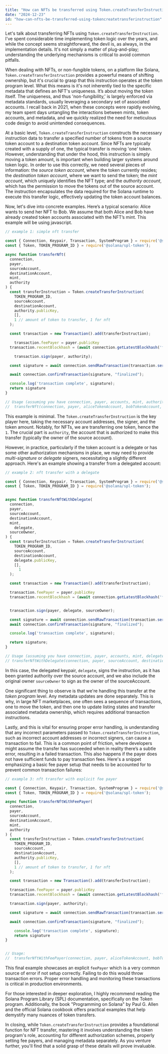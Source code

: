 ```yaml
---
title: "How can NFTs be transferred using Token.createTransferInstruction?"
date: "2024-12-23"
id: "how-can-nfts-be-transferred-using-tokencreatetransferinstruction"
---
```


Let's talk about transferring NFTs using `Token.createTransferInstruction`. I've spent considerable time implementing token logic over the years, and while the concept seems straightforward, the devil is, as always, in the implementation details. It's not simply a matter of plug-and-play; understanding the underlying mechanisms is critical to avoid common pitfalls.

When dealing with NFTs, or non-fungible tokens, on a platform like Solana, `Token.createTransferInstruction` provides a powerful means of shifting ownership, but it's crucial to grasp that this instruction operates at the token program level. What this means is it's not inherently tied to the specific metadata that defines an NFT's uniqueness. It’s about moving the token itself. The uniqueness, and thus 'non-fungibility,' is largely enforced via metadata standards, usually leveraging a secondary set of associated accounts. I recall back in 2021, when these concepts were rapidly evolving, my team spent days untangling the interactions between mints, token accounts, and metadata, and we quickly realized the need for meticulous code design to avoid unintended consequences.

At a basic level, `Token.createTransferInstruction` constructs the necessary instruction data to transfer a specified number of tokens from a source token account to a destination token account. Since NFTs are typically created with a supply of one, the typical transfer is moving 'one' token. However, understanding that under the hood, this instruction is simply moving a token amount, is important when building larger systems around token logic. In order to use this correctly, we need several pieces of information: the *source token account*, where the token currently resides; the *destination token account*, where we want to send the token; the *mint account*, which uniquely identifies the NFT type; and the *authority account*, which has the permission to move the tokens out of the source account. The instruction encapsulates the data required for the Solana runtime to execute this transfer logic, effectively updating the token account balances.

Now, let's dive into concrete examples. Here’s a typical scenario: Alice wants to send her NFT to Bob. We assume that both Alice and Bob have already created token accounts associated with the NFT’s mint. This example will be using javascript.

```javascript
// example 1: simple nft transfer

const { Connection, Keypair, Transaction, SystemProgram } = require('@solana/web3.js');
const { Token, TOKEN_PROGRAM_ID } = require('@solana/spl-token');

async function transferNft(
  connection,
  payer,
  sourceAccount,
  destinationAccount,
  mint,
  authority
) {
  const transferInstruction = Token.createTransferInstruction(
    TOKEN_PROGRAM_ID,
    sourceAccount,
    destinationAccount,
    authority.publicKey,
    [],
    1 // amount of token to transfer, 1 for nft
  );

  const transaction = new Transaction().add(transferInstruction);

    transaction.feePayer = payer.publicKey
  transaction.recentBlockhash = (await connection.getLatestBlockhash('finalized')).blockhash;

    transaction.sign(payer, authority);

  const signature = await connection.sendRawTransaction(transaction.serialize());

  await connection.confirmTransaction(signature, "finalized");

  console.log('transaction complete', signature);
  return signature
}

// Usage (assuming you have connection, payer, accounts, mint, authority):
//  transferNft(connection, payer, aliceTokenAccount, bobTokenAccount, nftMint, aliceKeypair)

```

This example is minimal. The `Token.createTransferInstruction` is the key player here, taking the necessary account addresses, the signer, and the token amount. Notably, for NFTs, we are transferring one token, hence the `1`. The crucial part is `authority`, the account that is authorized to make this transfer (typically the owner of the source account).

However, in practice, particularly if the token account is a delegate or has some other authorization mechanisms in place, we may need to provide *multi-signature* or *delegate* signers, necessitating a slightly different approach. Here's an example showing a transfer from a delegated account:

```javascript
// example 2: nft transfer with a delegate

const { Connection, Keypair, Transaction, SystemProgram } = require('@solana/web3.js');
const { Token, TOKEN_PROGRAM_ID } = require('@solana/spl-token');


async function transferNftWithDelegate(
  connection,
  payer,
  sourceAccount,
  destinationAccount,
  mint,
    delegate,
  sourceOwner,
) {
  const transferInstruction = Token.createTransferInstruction(
    TOKEN_PROGRAM_ID,
    sourceAccount,
    destinationAccount,
    delegate.publicKey,
    [],
      1
  );

  const transaction = new Transaction().add(transferInstruction);

  transaction.feePayer = payer.publicKey
  transaction.recentBlockhash = (await connection.getLatestBlockhash('finalized')).blockhash;


  transaction.sign(payer, delegate, sourceOwner);

  const signature = await connection.sendRawTransaction(transaction.serialize());
  await connection.confirmTransaction(signature, "finalized");

  console.log('transaction complete', signature);

  return signature;
}

// Usage (assuming you have connection, payer, accounts, mint, delegate, sourceOwner):
// transferNftWithDelegate(connection, payer, sourceAccount, destinationAccount, nftMint, delegateKeypair, sourceOwnerKeypair)

```
In this case, the delegated keypair, `delegate`, signs the instruction, as it has been granted authority over the source account, and we also include the original owner `sourceOwner` to sign as the owner of the sourceAccount.

One significant thing to observe is that we're handling this transfer at the *token program* level. Any metadata updates are done separately. This is why, in large NFT marketplaces, one often sees a sequence of transactions, one to move the token, and then one to update listing states and transfer associated metadata ownership, which requires additional transaction instructions.

Lastly, and this is vital for ensuring proper error handling, is understanding that any incorrect parameters passed to `Token.createTransferInstruction`, such as incorrect account addresses or incorrect signers, can cause a transaction to fail. This is a common point of friction, where developers might assume the transfer has succeeded when in reality there’s a subtle error, resulting in a failed transaction. This also happens if the payer does not have sufficient funds to pay transaction fees. Here's a snippet emphasizing a basic fee payer setup that needs to be accounted for to prevent common transaction failures:
```javascript
// example 3: nft transfer with explicit fee payer

const { Connection, Keypair, Transaction, SystemProgram } = require('@solana/web3.js');
const { Token, TOKEN_PROGRAM_ID } = require('@solana/spl-token');

async function transferNftWithFeePayer(
  connection,
  payer,
  sourceAccount,
  destinationAccount,
  mint,
  authority
) {
  const transferInstruction = Token.createTransferInstruction(
    TOKEN_PROGRAM_ID,
    sourceAccount,
    destinationAccount,
    authority.publicKey,
    [],
    1 // amount of token to transfer, 1 for nft
  );

  const transaction = new Transaction().add(transferInstruction);

  transaction.feePayer = payer.publicKey
  transaction.recentBlockhash = (await connection.getLatestBlockhash('finalized')).blockhash;

  transaction.sign(payer, authority);

  const signature = await connection.sendRawTransaction(transaction.serialize());

  await connection.confirmTransaction(signature, "finalized");

    console.log('transaction complete', signature);
    return signature
}


// Usage:
//  transferNftWithFeePayer(connection, payer, aliceTokenAccount, bobTokenAccount, nftMint, aliceKeypair)

```

This final example showcases an explicit `feePayer` which is a very common source of error if not setup correctly. Failing to do this would throw transaction errors. Proper error handling and monitoring these transactions is critical in production environments.

For those interested in deeper exploration, I highly recommend reading the Solana Program Library (SPL) documentation, specifically on the Token program. Additionally, the book "Programming on Solana" by Paul G. Allen and the official Solana cookbook offers practical examples that help demystify many nuances of token transfers.

In closing, while `Token.createTransferInstruction` provides a foundational function for NFT transfer, mastering it involves understanding the token program's role, accounting for different authorization schemes, properly setting fee payers, and managing metadata separately. As you venture further, you'll find that a solid grasp of these details will prove invaluable.
